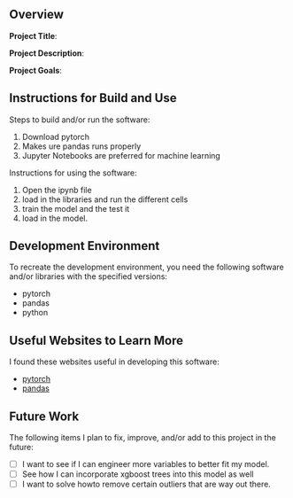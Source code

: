 ## Overview

**Project Title**:

**Project Description**:

**Project Goals**:

## Instructions for Build and Use

Steps to build and/or run the software:

1. Download pytorch
2. Makes ure pandas runs properly
3. Jupyter Notebooks are preferred for machine learning

Instructions for using the software:

1. Open the ipynb file
2. load in the libraries and run the different cells
3. train the model and the test it
4. load in the model.

## Development Environment 

To recreate the development environment, you need the following software and/or libraries with the specified versions:

* pytorch
* pandas
* python

## Useful Websites to Learn More

I found these websites useful in developing this software:

* [pytorch](https://pytorch.org/)
* [pandas](https://pandas.pydata.org/docs/index.html)

## Future Work

The following items I plan to fix, improve, and/or add to this project in the future:

* [ ] I want to see if I can engineer more variables to better fit my model.
* [ ] See how I can incorporate xgboost trees into this model as well
* [ ] I want to solve howto remove certain outliers that are way out there.
